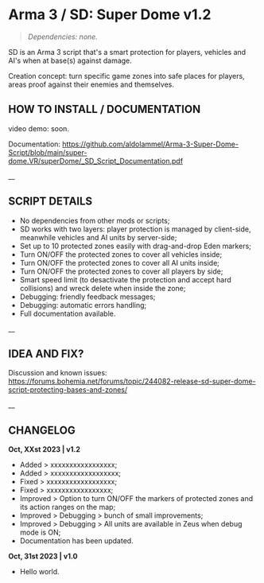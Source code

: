 # Arma 3 / SD: Super Dome v1.2
>*Dependencies: none.*

SD is an Arma 3 script that's a smart protection for players, vehicles and AI's when at base(s) against damage.

Creation concept: turn specific game zones into safe places for players, areas proof against their enemies and themselves.

## HOW TO INSTALL / DOCUMENTATION

video demo: soon.

Documentation: https://github.com/aldolammel/Arma-3-Super-Dome-Script/blob/main/super-dome.VR/superDome/_SD_Script_Documentation.pdf

__

## SCRIPT DETAILS

- No dependencies from other mods or scripts;
- SD works with two layers: player protection is managed by client-side, meanwhile vehicles and AI units by server-side; 
- Set up to 10 protected zones easily with drag-and-drop Eden markers;
- Turn ON/OFF the protected zones to cover all vehicles inside;
- Turn ON/OFF the protected zones to cover all AI units inside;
- Turn ON/OFF the protected zones to cover all players by side;
- Smart speed limit (to desactivate the protection and accept hard collisions) and wreck delete when inside the zone;
- Debugging: friendly feedback messages;
- Debugging: automatic errors handling;
- Full documentation available.

__

## IDEA AND FIX?

Discussion and known issues: https://forums.bohemia.net/forums/topic/244082-release-sd-super-dome-script-protecting-bases-and-zones/

__

## CHANGELOG

**Oct, XXst 2023 | v1.2**
- Added > xxxxxxxxxxxxxxxxx;
- Added > xxxxxxxxxxxxxxxxxx;
- Fixed > xxxxxxxxxxxxxxxxxx;
- Fixed > xxxxxxxxxxxxxxxxx;
- Improved > Option to turn ON/OFF the markers of protected zones and its action ranges on the map;
- Improved > Debugging > bunch of small improvements;
- Improved > Debugging > All units are available in Zeus when debug mode is ON;
- Documentation has been updated.

**Oct, 31st 2023 | v1.0**
- Hello world.
